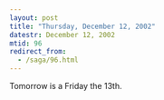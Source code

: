 ```yaml
---
layout: post
title: "Thursday, December 12, 2002"
datestr: December 12, 2002
mtid: 96
redirect_from:
  - /saga/96.html
---
```


Tomorrow is a Friday the 13th.

